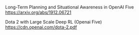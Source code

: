 Long-Term Planning and Situational Awareness in OpenAI Five
https://arxiv.org/abs/1912.06721


Dota 2 with Large Scale Deep RL (Openai Five)
https://cdn.openai.com/dota-2.pdf

